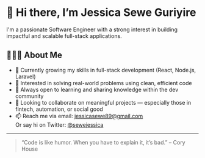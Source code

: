 # 👋 Hi there, I’m Jessica Sewe Guriyire

I'm a passionate Software Engineer with a strong interest in building impactful and scalable full-stack applications.

## 👩🏾‍💻 About Me
- 🌱 Currently growing my skills in full-stack development (React, Node.js, Laravel)
- 👀 Interested in solving real-world problems using clean, efficient code
- 💬 Always open to learning and sharing knowledge within the dev community
- 💞️ Looking to collaborate on meaningful projects — especially those in fintech, automation, or social good
- 📫 Reach me via email: jessicasewe89@gmail.com  
  Or say hi on Twitter: [@sewejessica](https://twitter.com/sewejessica)

---

> “Code is like humor. When you have to explain it, it’s bad.” – Cory House

<!---
jessicasewe/jessicasewe is a ✨ special ✨ repository because its `README.md` (this file) appears on your GitHub profile.
You can click the Preview link to take a look at your changes.
--->

